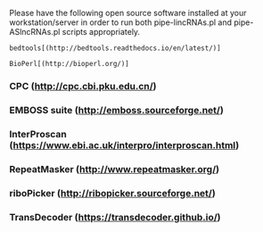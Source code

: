 Please have the following open source software installed at your workstation/server in order to
run both pipe-lincRNAs.pl and pipe-ASlncRNAs.pl scripts appropriately.

```bedtools[(http://bedtools.readthedocs.io/en/latest/)]```

```BioPerl[(http://bioperl.org/)]```
### CPC (http://cpc.cbi.pku.edu.cn/)
### EMBOSS suite (http://emboss.sourceforge.net/)
### InterProscan (https://www.ebi.ac.uk/interpro/interproscan.html)
### RepeatMasker (http://www.repeatmasker.org/)
### riboPicker (http://ribopicker.sourceforge.net/)
### TransDecoder (https://transdecoder.github.io/)
